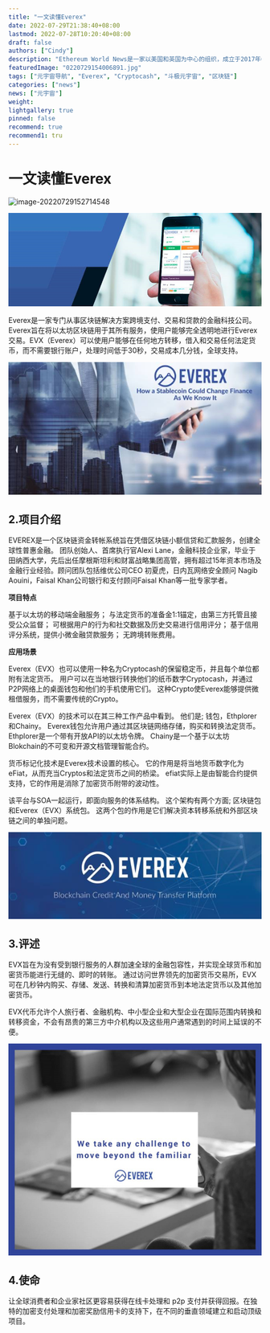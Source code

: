 ```yaml
---
title: "一文读懂Everex"
date: 2022-07-29T21:38:40+08:00
lastmod: 2022-07-28T10:20:40+08:00
draft: false
authors: ["Cindy"]
description: "Ethereum World News是一家以美国和英国为中心的组织，成立于2017年6月，是一家以提供比特币、加密货币和区块链行业相关、最新和有影响力的新闻报道为基础的媒体机构。"
featuredImage: "0220729154006891.jpg"
tags: ["元宇宙导航", "Everex", "Cryptocash", "斗极元宇宙", "区块链"]
categories: ["news"]
news: ["元宇宙"]
weight: 
lightgallery: true
pinned: false
recommend: true
recommend1: tru
---
```


# 一文读懂Everex

![image-20220729152714548](C:\Users\admin\AppData\Roaming\Typora\typora-user-images\image-20220729152714548.png)

![image-20220729152625578](image-20220729152625578.png)

Everex是一家专门从事区块链解决方案跨境支付、交易和贷款的金融科技公司。Everex旨在将以太坊区块链用于其所有服务，使用户能够完全透明地进行Everex交易。EVX（Everex）可以使用户能够在任何地方转移，借入和交易任何法定货币，而不需要银行账户，处理时间低于30秒，交易成本几分钱，全球支持。

![87786](20220729153046.jpg)

## 2.项目介绍

EVEREX是一个区块链资金转帐系统旨在凭借区块链小额信贷和汇款服务，创建全球性普惠金融。 团队创始人、首席执行官Alexi Lane，金融科技企业家，毕业于田纳西大学，先后出任摩根斯坦利和财富战略集团高管，拥有超过15年资本市场及金融行业经验。顾问团队包括维优公司CEO 初夏虎，日内瓦网络安全顾问 Nagib Aouini，Faisal Khan公司银行和支付顾问Faisal Khan等一批专家学者。

**项目特点**

基于以太坊的移动端金融服务；
与法定货币的准备金1:1锚定，由第三方托管且接受公众监督；
可根据用户的行为和社交数据及历史交易进行信用评分；
基于信用评分系统，提供小微金融贷款服务；
无跨境转账费用。

**应用场景**

Everex（EVX）也可以使用一种名为Cryptocash的保留稳定币，并且每个单位都附有法定货币。 用户可以在当地银行转换他们的纸币数字Cryptocash，并通过P2P网络上的桌面钱包和他们的手机使用它们。 这种Crypto使Everex能够提供微租借服务，而不需要传统的Crypto。

Everex（EVX）的技术可以在其三种工作产品中看到。 他们是; 钱包，Ethplorer和Chainy。 Everex钱包允许用户通过其区块链网络存储，购买和转换法定货币。 Ethplorer是一个带有开放API的以太坊令牌。 Chainy是一个基于以太坊Blokchain的不可变和开源文档管理智能合约。

货币标记化技术是Everex技术设置的核心。 它的作用是将当地货币数字化为eFiat，从而充当Cryptos和法定货币之间的桥梁。 efiat实际上是由智能合约提供支持，它的作用是消除了加密货币附带的波动性。

该平台与SOA一起运行，即面向服务的体系结构。 这个架构有两个方面; 区块链包和Everex（EVX）系统包。 这两个包的作用是它们解决资本转移系统和外部区块链之间的单独问题。

![3066](20220729153620.jpg)

## 3.评述

EVX旨在为没有受到银行服务的人群加速全球的金融包容性，并实现全球货币和加密货币能进行无缝的、即时的转账。 通过访问世界领先的加密货币交易所，EVX可在几秒钟内购买、存储、发送、转换和清算加密货币到本地法定货币以及其他加密货币。

EVX代币允许个人旅行者、金融机构、中小型企业和大型企业在国际范围内转换和转移资金，不会有昂贵的第三方中介机构以及这些用户通常遇到的时间上延误的不便。

![image-20220729154006891](20220729154006891.jpg)

## 4.使命

让全球消费者和企业家社区更容易获得在线卡处理和 p2p 支付并获得回报。在独特的加密支付处理和加密奖励信用卡的支持下，在不同的垂直领域建立和启动顶级项目。

